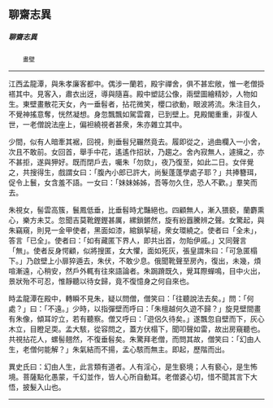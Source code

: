 

## 聊齋志異

##### 聊齋志異
　　`畫壁`

* * *

江西孟龍潭，與朱孝廉客都中。偶涉一蘭若，殿宇禪舍，俱不甚宏敞，惟一老僧掛褡其中。見客入，肅衣出迓，導與隨喜。殿中塑誌公像，兩壁圖繪精妙，人物如生。東壁畫散花天女，內一垂髫者，拈花微笑，櫻口欲動，眼波將流。朱注目久，不覺神搖意奪，恍然凝想。身忽飄飄如駕雲霧，已到壁上。見殿閣重重，非復人世，一老僧說法座上，偏袒繞視者甚衆，朱亦雜立其中。

少間，似有人暗牽其裾，回視，則垂髫兒囅然竟去。履即從之，過曲欄入一小舍，次且不敢前。女回首，舉手中花，遙遙作招狀，乃趨之。舍內寂無人，遽擁之，亦不甚拒，遂與狎好。既而閉戶去，囑朱「勿欬」，夜乃復至，如此二日。女伴覺之，共搜得生，戲謂女曰：「腹內小郎已許大，尚髮蓬蓬學處子耶？」共捧簪珥，促令上鬟，女含羞不語。一女曰：「妹妹姊姊，吾等勿久住，恐人不歡。」羣笑而去。

朱視女，髻雲高簇，鬟鳳低垂，比垂髫時尤豔絕也。四顧無人，漸入猥褻，蘭麝熏心，樂方未艾。忽聞吉莫靴鏗鏗甚厲，縲鎖鏘然，旋有紛囂騰辨之聲。女驚起，與朱竊窺，則見一金甲使者，黑面如漆，綰鎖挈槌，衆女環繞之。使者曰「全未」，答言「已全」。使者曰：「如有藏匿下界人，即共出首，勿貽伊戚。」又同聲言「無」。使者反身愕顧，似將搜匿，女大懼，面如死灰，張皇謂朱曰：「可急匿榻下。」乃啟壁上小扉猝遁去，朱伏，不敢少息。俄聞靴聲至房內，復出，未幾，煩喧漸遠，心稍安，然戶外輒有往來語論者。朱跼蹐既久，覺耳際蟬鳴，目中火出，景狀殆不可忍，惟靜聽以待女歸，竟不復憶身之何自來也。

時孟龍潭在殿中，轉瞬不見朱，疑以問僧，僧笑曰：「往聽說法去矣。」問：「何處？」曰：「不遠。」少時，以指彈壁而呼曰：「朱檀越何久遊不歸？」旋見壁間畫有朱像，傾耳竚立，若有聽察。僧又呼曰：「遊侶久待矣。」遂飄忽自壁而下，灰心木立，目瞪足耎。孟大駭，從容問之，蓋方伏榻下，聞叩聲如雷，故出房窺聽也。共視拈花人，螺髻翹然，不復垂髫矣。朱驚拜老僧，而問其故，僧笑曰：「幻由人生，老僧何能解？」朱氣結而不揚，孟心駭而無主。即起，歷階而出。

異史氏曰：幻由人生，此言類有道者。人有淫心，是生褻境；人有褻心，是生怖境。菩薩點化愚蒙，千幻並作，皆人心所自動耳。老僧婆心切，惜不聞其言下大悟，披髮入山也。

* * *

